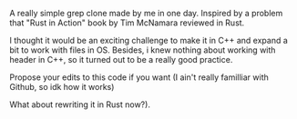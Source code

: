 A really simple grep clone made by me in one day. Inspired by a problem that "Rust in Action" book by Tim McNamara reviewed in Rust.

I thought it would be an exciting challenge to make it in C++ and expand a bit to work with files in OS. 
Besides, i knew nothing about working with <filetypes> header in C++, so it turned out to be a really good practice.

Propose your edits to this code if you want (I ain't really familliar with Github, so idk how it works)

What about rewriting it in Rust now?). 
